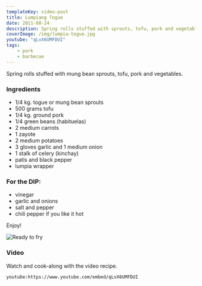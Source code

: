 ```yaml
---
templateKey: video-post
title: Lumpiang Togue
date: 2011-08-24
description: Spring rolls stuffed with sprouts, tofu, pork and vegetables
coverImage: /img/lumpia-togue.jpg
youtube: "qLvX6UMFDUI"
tags:
    - pork
    - barbecue
---
```


Spring rolls stuffed with mung bean sprouts, tofu, pork and vegetables.

### Ingredients
* 1/4 kg. togue or mung bean sprouts
* 500 grams tofu
* 1/4 kg. ground pork
* 1/4 green beans (habituelas)
* 2 medium carrots
* 1 zayote
* 2 medium potatoes
* 3 gloves garlic and 1 medium onion
* 1 stalk of celery (kinchay)
* patis and black pepper
* lumpia wrapper

### For the DIP:
* vinegar
* garlic and onions
* salt and pepper
* chili pepper if you like it hot

Enjoy!

![Ready to fry](/img/lumpia-togue-fresh.jpg)

### Video
Watch and cook-along with the video recipe.

`youtube:https://www.youtube.com/embed/qLvX6UMFDUI`